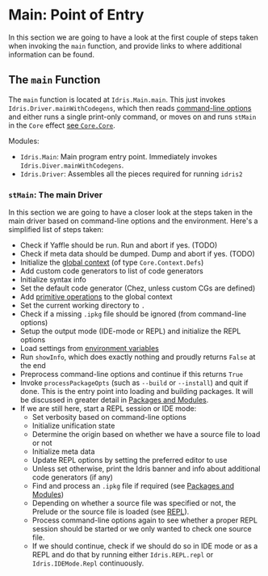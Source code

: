 # Main: Point of Entry

In this section we are going to have a look at the first couple
of steps taken when invoking the `main` function, and provide links
to where additional information can be found.

## The `main` Function

The `main` function is located at `Idris.Main.main`. This just
invokes `Idris.Driver.mainWithCodegens`, which
then reads [command-line options](Core.md#command-line-options)
and either runs a single print-only
command, or moves on and runs `stMain` in the `Core` effect
[see `Core.Core`](Core.md#the-core-effect).

Modules:

* `Idris.Main`: Main program entry point. Immediately invokes
  `Idris.Diver.mainWithCodegens`.
* `Idris.Driver`: Assembles all the pieces required for running `idris2`

### `stMain`: The main Driver

In this section we are going to have a closer look at the steps
taken in the main driver based on command-line options and the
environment. Here's a simplified list of steps taken:

* Check if Yaffle should be run. Run and abort if yes. (TODO)
* Check if meta data should be dumped. Dump and abort if yes. (TODO)
* Initialize the [global context](Core.md#context) (of type `Core.Context.Defs`)
* Add custom code generators to list of code generators
* Initialize syntax info
* Set the default code generator (Chez, unless custom CGs are defined)
* Add [primitive operations](Tree.md#primitives) to the global context
* Set the current working directory to `.`
* Check if a missing `.ipkg` file should be ignored (from command-line options)
* Setup the output mode (IDE-mode or REPL) and initialize the REPL options
* Load settings from [environment variables](Core.md#environment)
* Run `showInfo`, which does exactly nothing and proudly returns `False` at the end
* Preprocess command-line options and continue if this returns `True`
* Invoke `processPackageOpts` (such as `--build` or `--install`) and quit if done.
  This is the entry point into loading and building packages. It will be
  discussed in greater detail in [Packages and Modules](Packages.md).
* If we are still here, start a REPL session or IDE mode:
  * Set verbosity based on command-line options
  * Initialize unification state
  * Determine the origin based on whether we have a source file to load or not
  * Initialize meta data
  * Update REPL options by setting the preferred editor to use
  * Unless set otherwise, print the Idris banner and
    info about additional code generators (if any)
  * Find and process an `.ipkg` file if required (see [Packages and Modules](Packages.md))
  * Depending on whether a source file was specified or not, the Prelude or
    the source file is loaded (see [REPL](REPL.md)).
  * Process command-line options again to see whether a proper REPL session should
    be started or we only wanted to check one source file.
  * If we should continue, check if we should do so in IDE mode or as a REPL and
    do that by running either `Idris.REPL.repl` or `Idris.IDEMode.Repl` continuously.
